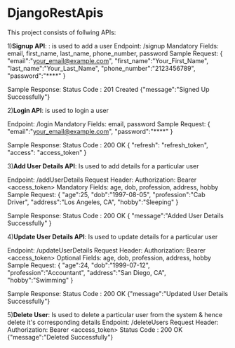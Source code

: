 # DjangoRestApis
This project consists of follwing APIs:

1)**Signup API**: : is used to add a user 
  Endpoint: /signup 
  Mandatory Fields: email, first_name, last_name, phone_number, password
  Sample Request: 
  {
    "email":"your_email@example.com", 
    "first_name":"Your_First_Name",
    "last_name":"Your_Last_Name",
    "phone_number":"2123456789",
    "password":"****"
  }

Sample Response:
  Status Code : 201 Created
  {"message":"Signed Up Successfully"}

2)**Login API**: is used to login a user

Endpoint: /login
Mandatory Fields: email, password
  Sample Request: 
  {
	"email":"your_email@example.com",
	"password":"****"
  }

  Sample Response:
  Status Code : 200 OK
  {
    "refresh": "refresh_token",
    "access": "access_token"
  }

3)**Add User Details API**: Is used to add details for a particular user

Endpoint: /addUserDetails
Request Header: Authorization: Bearer <access_token>
Mandatory Fields: age, dob, profession, address, hobby
  Sample Request: 
  {
	"age":25,
	"dob":"1997-08-05",
	"profession":"Cab Driver",
	"address":"Los Angeles, CA",
	"hobby":"Sleeping"
  }

  Sample Response:
  Status Code : 200 OK
  { "message":"Added User Details Successfully" }
  
 4)**Update User Details API**: Is used to update details for a particular user

 Endpoint: /updateUserDetails
 Request Header: Authorization: Bearer <access_token>
 Optional Fields: age, dob, profession, address, hobby
 Sample Request: 
  {
	"age":24,
	"dob":"1999-07-12",
	"profession":"Accountant",
	"address":"San Diego, CA",
	"hobby":"Swimming"
  }

  Sample Response:
  Status Code : 200 OK
  {"message":"Updated User Details Successfully"}

5)**Delete User**: Is used to delete a particular user from the system & hence delete it's corresponding details
Endpoint: /deleteUsers
Request Header: Authorization: Bearer <access_token>
Status Code : 200 OK
{"message":"Deleted Successfully"}
